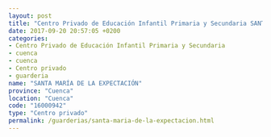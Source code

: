 ```yaml
---
layout: post
title: "Centro Privado de Educación Infantil Primaria y Secundaria SANTA MARÍA DE LA EXPECTACIÓN"
date: 2017-09-20 20:57:05 +0200
categories:
- Centro Privado de Educación Infantil Primaria y Secundaria
- cuenca
- cuenca
- Centro privado
- guarderia
name: "SANTA MARÍA DE LA EXPECTACIÓN"
province: "Cuenca"
location: "Cuenca"
code: "16000942"
type: "Centro privado"
permalink: /guarderias/santa-maria-de-la-expectacion.html
---
```

